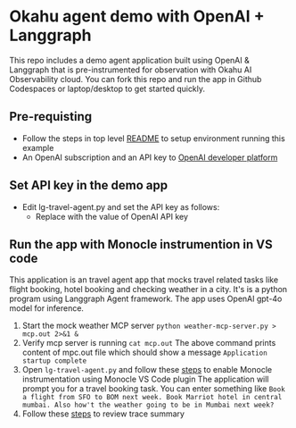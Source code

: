 # Okahu agent demo with OpenAI + Langgraph
This repo includes a demo agent application built using OpenAI & Langgraph that is pre-instrumented for observation with Okahu AI Observability cloud. 
You can fork this repo and run the app in Github Codespaces or laptop/desktop to get started quickly.

## Pre-requisting
- Follow the steps in top level [README](../../README.md) to setup environment running this example
- An OpenAI subscription and an API key to [OpenAI developer platform](https://platform.openai.com/overview)

## Set API key in the demo app
- Edit lg-travel-agent.py and set the API key as follows:
  - Replace <OPENAI-API-KEY> with the value of OpenAI API key

## Run the app with Monocle instrumention in VS code
This application is an travel agent app that mocks travel related tasks like flight booking, hotel booking and checking weather in a city.
It's is a python program using Langgraph Agent framework. 
The app uses OpenAI gpt-4o model for inference.

1. Start the mock weather MCP server
  ```python weather-mcp-server.py > mcp.out 2>&1 &```
2. Verify mcp server is running
  ```cat mcp.out```
  The above command prints content of mpc.out file which should show a message `Application startup complete`
3. Open `lg-travel-agent.py` and follow these [steps](../../README.md#run-application-with-monocle-tracing-enabled) to enable Monocle instrumentation using Monocle VS Code plugin
   The application will prompt you for a travel booking task. You can enter something like `Book a flight from SFO to BOM next week. Book Marriot hotel in central mumbai. Also how't the weather going to be in Mumbai next week?`
4. Follow these [steps](../../README.md#get-trace-summary-using-github-copilot-and-monocle-mcp) to review trace summary


